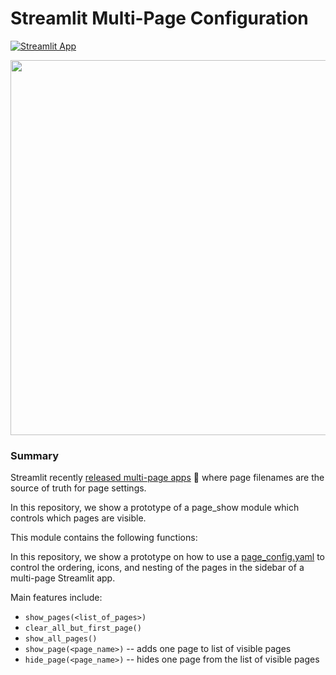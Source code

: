 # Streamlit Multi-Page Configuration

[![Streamlit App](https://static.streamlit.io/badges/streamlit_badge_black_white.svg)](https://mpa-config.streamlitapp.com/)

<img width="600" src="https://user-images.githubusercontent.com/7164864/178483961-1f9abf49-eb44-455f-9362-37951daf055a.gif">

### Summary

Streamlit recently [released multi-page apps](https://blog.streamlit.io/introducing-multipage-apps/) 🎉 where page filenames are the source of truth for page settings.

In this repository, we show a prototype of a page_show module which controls which pages are visible.

This module contains the following functions:

In this repository, we show a prototype on how to use a [page_config.yaml](https://github.com/blackary/mpa-config/blob/main/page_config.yaml) to control the ordering, icons, and nesting of the pages in the sidebar of a multi-page Streamlit app.

Main features include:

- `show_pages(<list_of_pages>)`
- `clear_all_but_first_page()`
- `show_all_pages()`
- `show_page(<page_name>)` -- adds one page to list of visible pages
- `hide_page(<page_name>)` -- hides one page from the list of visible pages
